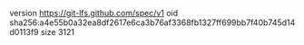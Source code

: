 version https://git-lfs.github.com/spec/v1
oid sha256:a4e55b0a32ea8df2617e6ca3b76af3368fb1327ff699bb7f40b745d14d0113f9
size 3121
